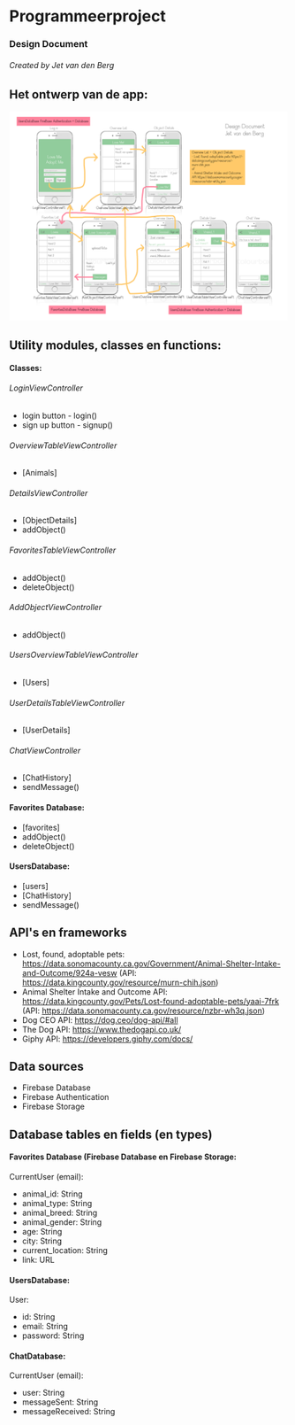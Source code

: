 # Programmeerproject

### Design Document 
###### Created by Jet van den Berg

## Het ontwerp van de app:
![alt text](https://github.com/jetvdberg/JetvandenBerg-Programmeerproject/blob/master/doc/Design%20Document.jpg "Design Document")

## Utility modules, classes en functions:
#### Classes:
###### LoginViewController
- login button - login()
- sign up button - signup()
###### OverviewTableViewController
- [Animals]
###### DetailsViewController
- [ObjectDetails]
- addObject()
###### FavoritesTableViewController
- addObject()
- deleteObject()
###### AddObjectViewController
- addObject()
###### UsersOverviewTableViewController
- [Users]
###### UserDetailsTableViewController
- [UserDetails]
###### ChatViewController
- [ChatHistory]
- sendMessage()


#### Favorites Database:
* [favorites]
* addObject()
* deleteObject()

#### UsersDatabase:
* [users]
* [ChatHistory]
* sendMessage()

## API's en frameworks
* Lost, found, adoptable pets: https://data.sonomacounty.ca.gov/Government/Animal-Shelter-Intake-and-Outcome/924a-vesw (API: https://data.kingcounty.gov/resource/murn-chih.json)
* Animal Shelter Intake and Outcome API: https://data.kingcounty.gov/Pets/Lost-found-adoptable-pets/yaai-7frk (API: https://data.sonomacounty.ca.gov/resource/nzbr-wh3q.json)
* Dog CEO API: https://dog.ceo/dog-api/#all
* The Dog API: https://www.thedogapi.co.uk/
* Giphy API: https://developers.giphy.com/docs/

## Data sources
* Firebase Database
* Firebase Authentication
* Firebase Storage

## Database tables en fields (en types)
#### Favorites Database (Firebase Database en Firebase Storage:
CurrentUser (email):
* animal_id: String
* animal_type: String
* animal_breed: String
* animal_gender: String
* age: String
* city: String
* current_location: String
* link: URL

#### UsersDatabase:
User:
* id: String
* email: String
* password: String

#### ChatDatabase:
CurrentUser (email):
* user: String
* messageSent: String
* messageReceived: String
